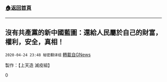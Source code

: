 ###  [:house:返回首頁](https://github.com/ourhimalayas/txt)
---

## 沒有共產黨的新中國藍圖：還給人民屬於自己的財富，權利，安全，真相！
`2020-04-24 23:48 秘密翻译组` [轉載自GNews](https://gnews.org/zh-hant/183879/)

製作：【上天造 滅疫組】



0
